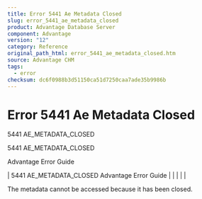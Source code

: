 ```yaml
---
title: Error 5441 Ae Metadata Closed
slug: error_5441_ae_metadata_closed
product: Advantage Database Server
component: Advantage
version: "12"
category: Reference
original_path_html: error_5441_ae_metadata_closed.htm
source: Advantage CHM
tags:
  - error
checksum: dc6f0988b3d51150ca51d7250caa7ade35b9986b
---
```


# Error 5441 Ae Metadata Closed

5441 AE\_METADATA\_CLOSED

5441 AE\_METADATA\_CLOSED

Advantage Error Guide

| 5441 AE\_METADATA\_CLOSED  Advantage Error Guide |  |  |  |  |

The metadata cannot be accessed because it has been closed.
